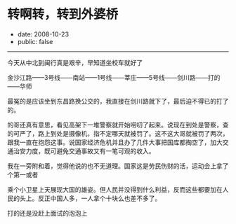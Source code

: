 # 转啊转，转到外婆桥

- date: 2008-10-23
- public: false

--------------------------


今天从中北到闽行真是艰辛，早知道坐校车就好了



金沙江路——3号线——南站——1号线——莘庄——5号线——剑川路——打的——华师



最冤的是应该坐到东昌路换公交的，我直接在剑川路就下了，最后迫不得已的打了的。



的哥还真有意思，看见高架下一堆警察就开始唠叨了起来。说现在到处是警察，查的可严了，路上到处是摄像机，指不定哪天就被罚了。这不这大哥就被罚了两次，跟我一直在抱怨这事。说国家经济危机并且办了几件大事把国库都掏空了，加大交通治安力度，既可避免交通事故又有一笔可观的收入。



我在一旁附和着，觉得他说的也不无道理。国家这是劳民伤财的活，运动会上拿了个第一或者

乘个小卫星上天展现大国的雄姿。但人民并没得到什么利益，反而这些都要加在人民的头上。反正中国人多，一人拿个十块么也差不多了。





打的还是没赶上面试的泡泡上
